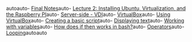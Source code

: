 autoauto- [Final Notes](#final-notes)auto- [Lecture 2: Installing Ubuntu, Virtualization, and the Raspberry PI](#lecture-2-installing-ubuntu-virtualization-and-the-raspberry-pi)auto- [Server-side - VDI](#server-side---vdi)auto- [VirtualBox](#virtualbox)auto- [Using VirtualBox](#using-virtualbox)auto- [Creating a basic script](#creating-a-basic-script)auto- [Displaying text](#displaying-text)auto- [Working with variables](#working-with-variables)auto- [How does if then works in bash?](#how-does-if-then-works-in-bash)auto- [Operators](#operators)auto- [Looping](#looping)autoauto
